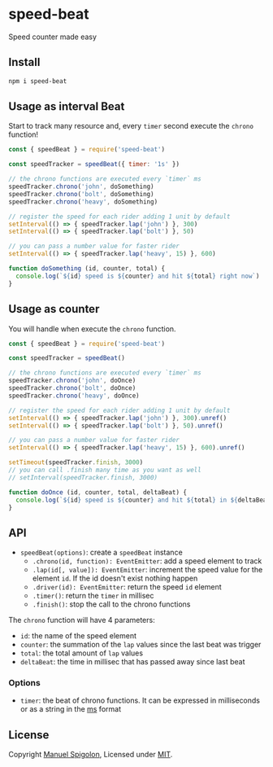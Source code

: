 # speed-beat
Speed counter made easy

## Install

```bash
npm i speed-beat
```


## Usage as interval Beat

Start to track many resource and, every `timer` second execute the `chrono` function!

```js
const { speedBeat } = require('speed-beat')

const speedTracker = speedBeat({ timer: '1s' })

// the chrono functions are executed every `timer` ms
speedTracker.chrono('john', doSomething)
speedTracker.chrono('bolt', doSomething)
speedTracker.chrono('heavy', doSomething)

// register the speed for each rider adding 1 unit by default
setInterval(() => { speedTracker.lap('john') }, 300)
setInterval(() => { speedTracker.lap('bolt') }, 50)

// you can pass a number value for faster rider
setInterval(() => { speedTracker.lap('heavy', 15) }, 600)

function doSomething (id, counter, total) {
  console.log(`${id} speed is ${counter} and hit ${total} right now`)
}
```


## Usage as counter

You will handle when execute the `chrono` function.

```js
const { speedBeat } = require('speed-beat')

const speedTracker = speedBeat()

// the chrono functions are executed every `timer` ms
speedTracker.chrono('john', doOnce)
speedTracker.chrono('bolt', doOnce)
speedTracker.chrono('heavy', doOnce)

// register the speed for each rider adding 1 unit by default
setInterval(() => { speedTracker.lap('john') }, 300).unref()
setInterval(() => { speedTracker.lap('bolt') }, 50).unref()

// you can pass a number value for faster rider
setInterval(() => { speedTracker.lap('heavy', 15) }, 600).unref()

setTimeout(speedTracker.finish, 3000)
// you can call .finish many time as you want as well
// setInterval(speedTracker.finish, 3000)

function doOnce (id, counter, total, deltaBeat) {
  console.log(`${id} speed is ${counter} and hit ${total} in ${deltaBeat} ms`)
}
```


## API

+ `speedBeat(options)`: create a `speedBeat` instance
  + `.chrono(id, function): EventEmitter`: add a speed element to track
  + `.lap(id[, value]): EventEmitter`: increment the speed value for the element `id`. If the id doesn't exist nothing happen
  + `.driver(id): EventEmitter`: return the speed `id` element
  + `.timer()`: return the `timer` in millisec
  + `.finish()`: stop the call to the chrono functions

The `chrono` function will have 4 parameters:
- `id`: the name of the speed element
- `counter`: the summation of the `lap` values since the last beat was trigger
- `total`: the total amount of `lap` values
- `deltaBeat`: the time in millisec that has passed away since last beat

### Options

+ `timer`: the beat of chrono functions. It can be expressed in milliseconds or as a string in the [ms](https://github.com/zeit/ms) format


## License

Copyright [Manuel Spigolon](https://github.com/Eomm), Licensed under [MIT](./LICENSE).
